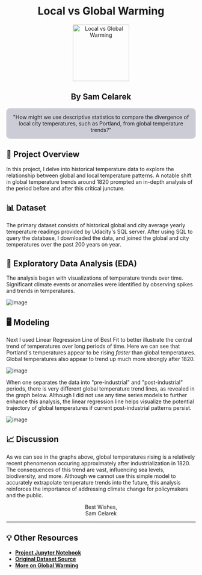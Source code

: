 <div align="center">

<h1>Local vs Global Warming</h1>

<img src="https://github.com/scelarek/scelarek.github.io/assets/115444760/08653fda-f875-41b6-85b2-f7fd878b7f0e" title="Local vs Global Warming" alt="Local vs Global Warming" width="150" height="150">

<h2><strong>By Sam Celarek</strong></h2>

</div>

<div align="center" style="background-color: #CCCCD6; padding: 15px; border-radius: 10px;">
"How might we use descriptive statistics to compare the divergence of local city temperatures, such as Portland, from global temperature trends?"
</div>

## 🎯 Project Overview

In this project, I delve into historical temperature data to explore the relationship between global and local temperature patterns. A notable shift in global temperature trends around 1820 prompted an in-depth analysis of the period before and after this critical juncture.

## 📊 Dataset

The primary dataset consists of historical global and city average yearly temperature readings provided by Udacity's SQL server. After using SQL to query the database, I downloaded the data, and joined the global and city temperatures over the past 200 years on year.

## 📶 Exploratory Data Analysis (EDA)

The analysis began with visualizations of temperature trends over time. Significant climate events or anomalies were identified by observing spikes and trends in temperatures. 

![image](https://github.com/scelarek/scelarek.github.io/assets/115444760/5981defb-4174-4fd1-8c0b-9ed6624de9c6)

## 🖥️ Modeling

Next I used Linear Regression Line of Best Fit to better illustrate the central trend of temperatures over long periods of time. Here we can see that Portland's temperatures appear to be rising _faster_ than global temperatures. Global temperatures also appear to trend up much more strongly after 1820. 

![image](https://github.com/scelarek/scelarek.github.io/assets/115444760/a318bbae-0e11-45cd-8f12-e11efb377279)

When one separates the data into "pre-industrial" and "post-industrial" periods, there is very different global temperature trend lines, as revealed in the graph below. Although I did not use any time series models to further enhance this analysis, the linear regression line helps visualize the potential trajectory of global temperatures if current post-industrial patterns persist. 

![image](https://github.com/scelarek/scelarek.github.io/assets/115444760/ddb723ff-8c6c-4ad0-949e-b632a26966a1)


## 📈 Discussion

As we can see in the graphs above, global temperatures rising is a relatively recent phenomenon occuring approximately after industrialization in 1820. The consequences of this trend are vast, influencing sea levels, biodiversity, and more. Although we cannot use this simple model to accurately extrapolate temperature trends into the future, this analysis reinforces the importance of addressing climate change for policymakers and the public. 

<div align="center">

Best Wishes, <br>
Sam Celarek

</div>

---

## 💡 Other Resources

- **[Project Jupyter Notebook](#)**
- **[Original Dataset Source](#)**
- **[More on Global Warming](https://www.ipcc.ch/)**

